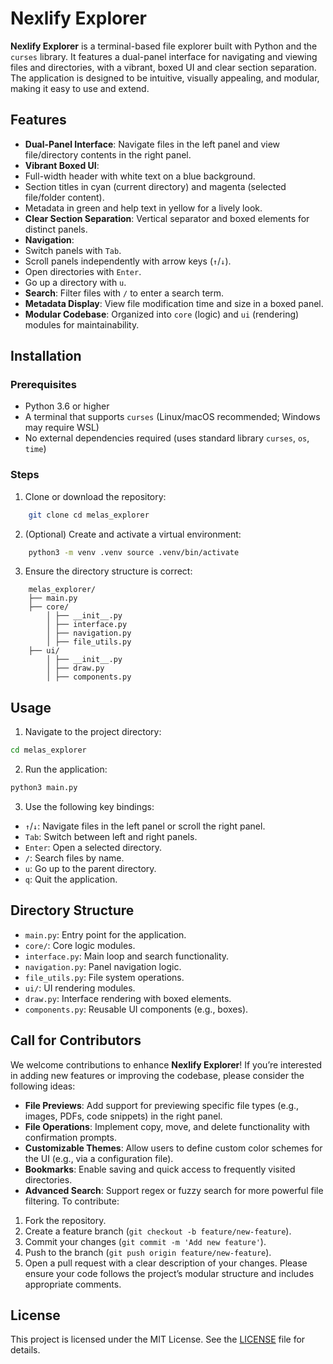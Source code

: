 # Nexlify Explorer

**Nexlify Explorer** is a terminal-based file explorer built with Python and the `curses` library. It features a dual-panel interface for navigating and viewing files and directories, with a vibrant, boxed UI and clear section separation. The application is designed to be intuitive, visually appealing, and modular, making it easy to use and extend.

## Features 
- **Dual-Panel Interface**: Navigate files in the left panel and view file/directory contents in the right panel.
- **Vibrant Boxed UI**: 
- Full-width header with white text on a blue background.
- Section titles in cyan (current directory) and magenta (selected file/folder content). 
- Metadata in green and help text in yellow for a lively look. 
- **Clear Section Separation**: Vertical separator and boxed elements for distinct panels.
- **Navigation**: 
- Switch panels with `Tab`.
- Scroll panels independently with arrow keys (`↑`/`↓`).
- Open directories with `Enter`.
- Go up a directory with `u`.
- **Search**: Filter files with `/` to enter a search term.
- **Metadata Display**: View file modification time and size in a boxed panel.
- **Modular Codebase**: Organized into `core` (logic) and `ui` (rendering) modules for maintainability.

## Installation

### Prerequisites 
- Python 3.6 or higher
- A terminal that supports `curses` (Linux/macOS recommended; Windows may require WSL)
- No external dependencies required (uses standard library `curses`, `os`, `time`)
### Steps
1. Clone or download the repository: 
```bash 
    git clone cd melas_explorer 
``` 
2. (Optional) Create and activate a virtual environment:
```bash
    python3 -m venv .venv source .venv/bin/activate 
``` 
3. Ensure the directory structure is correct: 
``` 
    melas_explorer/ 
    ├── main.py 
    ├── core/ 
        │ ├── __init__.py 
        │ ├── interface.py 
        │ ├── navigation.py 
        │ ├── file_utils.py 
    ├── ui/ 
        │ ├── __init__.py 
        │ ├── draw.py 
        │ ├── components.py 
``` 

## Usage

1. Navigate to the project directory: 
```bash 
cd melas_explorer 
```
2. Run the application:
```bash
python3 main.py 
```
3. Use the following key bindings: 
- `↑`/`↓`: Navigate files in the left panel or scroll the right panel.
- `Tab`: Switch between left and right panels.
- `Enter`: Open a selected directory.
- `/`: Search files by name. 
- `u`: Go up to the parent directory. 
- `q`: Quit the application. 

## Directory Structure 
- `main.py`: Entry point for the application.
- `core/`: Core logic modules. 
- `interface.py`: Main loop and search functionality.
- `navigation.py`: Panel navigation logic. 
- `file_utils.py`: File system operations.
- `ui/`: UI rendering modules. 
- `draw.py`: Interface rendering with boxed elements. 
- `components.py`: Reusable UI components (e.g., boxes). 

## Call for Contributors 
We welcome contributions to enhance **Nexlify Explorer**! If you’re interested in adding new features or improving the codebase, please consider the following ideas: 
- **File Previews**: Add support for previewing specific file types (e.g., images, PDFs, code snippets) in the right panel. 
- **File Operations**: Implement copy, move, and delete functionality with confirmation prompts. 
- **Customizable Themes**: Allow users to define custom color schemes for the UI (e.g., via a configuration file). 
- **Bookmarks**: Enable saving and quick access to frequently visited directories. 
- **Advanced Search**: Support regex or fuzzy search for more powerful file filtering. To contribute: 
1. Fork the repository. 
2. Create a feature branch (`git checkout -b feature/new-feature`). 
3. Commit your changes (`git commit -m 'Add new feature'`). 
4. Push to the branch (`git push origin feature/new-feature`). 
5. Open a pull request with a clear description of your changes. Please ensure your code follows the project’s modular structure and includes appropriate comments. 
## License 
This project is licensed under the MIT License. See the [LICENSE](LICENSE) file for details.